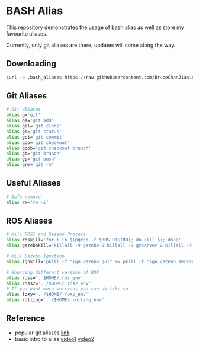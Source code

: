 # BASH Alias

This repository demonstrates the usage of bash alias as well as store my favourite aliases.  

Currently, only git aliases are there, updates will come along the way.  

## Downloading
```bash
curl -o .bash_aliases https://raw.githubusercontent.com/BruceChanJianLe/bash-alias/main/.bash_aliases
```

## Git Aliases
```bash
# Git aliases
alias g='git'
alias ga='git add'
alias gcl='git clone'
alias gs='git status'
alias gci='git commit'
alias gco='git checkout'
alias gcob='git checkout branch'
alias gb='git branch'
alias gp='git push'
alias grm='git rm'
```

## Useful Aliases
```bash
# Safe remove
alias rm='rm -i'
```

## ROS Aliases
```bash
# Kill ROS1 and Gazebo Process
alias roskill='for i in $(pgrep -f $ROS_DISTRO); do kill $i; done'
alias gazebokill="killall -9 gazebo & killall -9 gzserver & killall -9 gzclient"

# Kill Gazebo Ignition
alias ignkill='pkill -f "ign gazebo gui" && pkill -f "ign gazebo server"'

# Sourcing different version of ROS
alias ross='. $HOME/.ros_env'
alias ross2='. /$HOME/.ros2_env'
# If you want more versions you can do like so
alias foxy='. /$HOME/.foxy_env'
alias rolling='. /$HOME/.rolling_env'
```
## Reference

- popular git aliases [link](https://github.com/Bash-it/bash-it/blob/master/aliases/available/git.aliases.bash)
- basic intro to alias [video1](https://www.youtube.com/watch?v=J8nGqkUJMxU) [video2](https://www.youtube.com/watch?v=UBzFWyUF77s)

